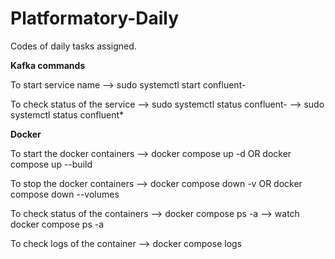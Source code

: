 # Platformatory-Daily
Codes of daily tasks assigned.

**Kafka commands**

To start service name
--> sudo systemctl start confluent- <service-name>

To check status of the service
--> sudo systemctl status confluent- <service-name>
--> sudo systemctl status confluent*



**Docker**

To start the docker containers
--> docker compose up -d   OR  docker compose up --build

To stop the docker containers
--> docker compose down -v  OR  docker compose down --volumes

To check status of the containers
--> docker compose ps -a 
--> watch docker compose ps -a 

To check logs of the container
--> docker compose logs <container-name>






